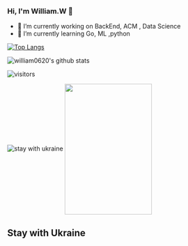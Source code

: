 ### Hi, I'm William.W 👋

- 🔭 I’m currently working on BackEnd, ACM , Data Science
- 🌱 I’m currently learning Go, ML ,python

[![Top Langs](https://github-readme-stats.vercel.app/api/top-langs/?username=william0620&hide=javascript,html,css)](https://github.com/anuraghazra/github-readme-stats)

![william0620's github stats](https://github-readme-stats.vercel.app/api?username=william0620&show_icons=true&theme=tokyonight&count_private=true)
<!-- ![Top Langs](https://github-readme-stats.vercel.app/api/top-langs/?username=william0620&layout=compact) -->

![visitors](https://visitor-badge.laobi.icu/badge?page_id=william0620)

![stay with ukraine](https://static01.imgkr.com/temp/f8b78043baf14996af436d22776478c9.jpg)
<img src="" width = "200" height = "300" alt="" align=center />
## Stay with Ukraine
